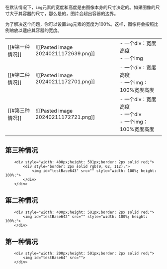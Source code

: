 
在默认情况下，`img`元素的宽度和高度是由图像本身的尺寸决定的。如果图像的尺寸大于其容器的尺寸，那么是的，图片会超出容器的边界。

为了解决这个问题，你可以设置`img`元素的宽度为100%。这样，图像将会按照比例缩放以适应其容器的宽度。



|  |  |  |
| ---- | ---- | ---- |
| [[#第一种情况]] | ![[Pasted image 20240211172639.png]] | - 一个div：宽度高度<br>	- 一个img |
| [[#第二种情况]] | ![[Pasted image 20240211172701.png]] | - 一个div：宽度高度<br>	- 一个img：100%宽度高度 |
| [[#第三种情况]] | ![[Pasted image 20240211172721.png]]<br> | - 一个div：宽度高度<br>	- 一个div<br>		- 一个img：100%宽度高度 |
|  |  |  |




## 第三种情况

```
    <div style="width: 400px;height: 501px;border: 2px solid red;">
        <div style="border: 2px solid rgb(9, 62, 112);">
            <img id="testBase643" src="" style="width: 100%; height: 100%;">
        </div>
    </div>
```


## 第二种情况

```
    <div style="width: 400px;height: 501px;border: 2px solid red;">
        <img id="testBase642" src="" style="width: 100%; height: 100%;">
    </div>
```


## 第一种情况

```
    <div style="width: 200px;height: 501px;border: 2px solid red;">
        <img id="testBase64" src="">
    </div>
```

